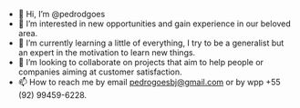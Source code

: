 - 👋 Hi, I’m @pedrodgoes
- 👀 I’m interested in new opportunities and gain experience in our beloved area.
- 🌱 I’m currently learning a little of everything, I try to be a generalist but an expert in the motivation to learn new things.
- 💞️ I’m looking to collaborate on projects that aim to help people or companies aiming at customer satisfaction.
- 📫 How to reach me by email pedrogoesbj@gmail.com or by wpp +55 (92) 99459-6228.


<!---
pedrodgoes/pedrodgoes is a ✨ special ✨ repository because its `README.md` (this file) appears on your GitHub profile.
You can click the Preview link to take a look at your changes.
--->
